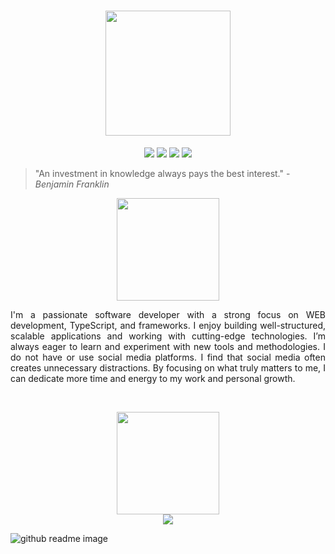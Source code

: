 <h1 align="center">
  <img src="https://img.shields.io/badge/Jonas_de_Melo-232627?style=for-the-badge" width="200">
  <br>
</h1>

<p align="center">
  <img src="https://img.shields.io/badge/OS-Fedora%2040-white">
  <img src="https://img.shields.io/badge/CPU-Ryzen%205%205600g-white">
  <img src="https://img.shields.io/badge/GPU-RTX%202060-white">
  <img src="https://img.shields.io/badge/RAM-32GB-white">
</p>

> "An investment in knowledge always pays the best interest." -_Benjamin Franklin_

<p align="center">
  <img src="https://img.shields.io/badge/About%20Me-dbdbdb?style=for-the-badge" width="164">
</p>

<p align="justify">I'm a passionate software developer with a strong focus on WEB development, TypeScript, and frameworks. I enjoy building well-structured, scalable applications and working with cutting-edge technologies. I’m always eager to learn and experiment with new tools and methodologies. I do not have or use social media platforms. I find that social media often creates unnecessary distractions. By focusing on what truly matters to me, I can dedicate more time and energy to my work and personal growth.</p>

<br>
  
<p align="center">
  <img src="https://img.shields.io/badge/Skills-242938?style=for-the-badge" width="164">
  <br>
<img src="https://skillicons.dev/icons?i=git,docker,java,spring,angular,bash,nodejs,bun,html,css,js,ts,python,linux,nestjs,nextjs,postgres,vscode&perline=6" />
</p>

![github readme image](https://github.com/DJJJonas/djjjonas/assets/48167880/46a18a24-4747-486a-8c1f-303a5dc9a27e)

